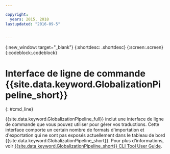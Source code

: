 ```yaml
---

copyright:
  years: 2015, 2018
lastupdated: "2016-09-5"


---
```


{:new_window: target="_blank"}
{:shortdesc: .shortdesc}
{:screen:.screen}
{:codeblock:.codeblock}

# Interface de ligne de commande {{site.data.keyword.GlobalizationPipeline_short}}
{: #cmd_line}

{{site.data.keyword.GlobalizationPipeline_full}} inclut une interface de ligne de commande que vous pouvez utiliser pour gérer vos traductions. Cette interface comporte un certain nombre de formats d'importation et d'exportation qui ne sont pas exposés actuellement dans le tableau de bord {{site.data.keyword.GlobalizationPipeline_short}}. Pour plus d'informations, voir [{{site.data.keyword.GlobalizationPipeline_short}} CLI Tool User Guide](https://github.com/IBM-Bluemix/gp-java-tools/tree/f89b577481dd7973d751dc5baca54a196efafc98/gp-cli).
